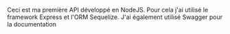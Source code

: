 Ceci est ma première API développé en NodeJS.
Pour cela j'ai utilisé le framework Express et l'ORM Sequelize.
J'ai également utilisé Swagger pour la documentation
